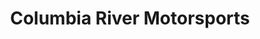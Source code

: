 ---
title: "Columbia River Motorsports"
url: /saint-helens/columbia-river-motorsports/
shop: motorcycle
---